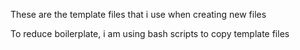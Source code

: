 These are the template files that i use when creating new files

To reduce boilerplate, i am using bash scripts to copy template files
